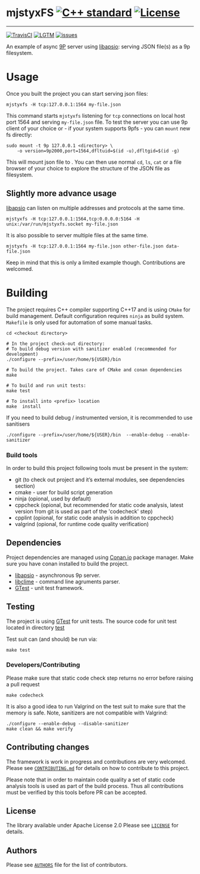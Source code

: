 # mjstyxFS [![C++ standard][c++-standard-shield]][c++-standard-link] [![License][license-shield]][license-link]
---
[![TravisCI][travis-shield]][travis-link]
[![LGTM][LGTM-shield]][LGTM-link]
[![issues][badge.issues]][issues]

[license-shield]: https://img.shields.io/badge/License-Apache%202.0-blue.svg
[c++-standard-shield]: https://img.shields.io/badge/c%2B%2B-17%2F20-blue
[LGTM-shield]: https://img.shields.io/lgtm/grade/cpp/github/abbyssoul/mjstyxfs.svg
[travis-shield]: https://travis-ci.org/abbyssoul/mjstyxfs.png?branch=master

[c++-standard-link]: https://en.wikipedia.org/wiki/C%2B%2B#Standardization
[license-link]: https://opensource.org/licenses/Apache-2.0
[travis-link]: https://travis-ci.org/abbyssoul/mjstyxfs

[LGTM-link]: https://lgtm.com/projects/g/abbyssoul/mjstyxfs/alerts/

[badge.issues]: https://img.shields.io/github/issues/abbyssoul/mjstyxfs.svg
[issues]: http://github.com/abbyssoul/mjstyxfs/issues

An example of async [9P](https://en.wikipedia.org/wiki/9P_(protocol)) server using [libapsio][libapsio]: serving JSON file(s) as a 9p filesystem.


# Usage
Once you built the project you can start serving json files:
```shell
mjstyxfs -H tcp:127.0.0.1:1564 my-file.json
```

This command starts `mjstyxfs` listening for `tcp` connections on local host port 1564 and serving `my-file.json` file.
To test the server you can use 9p client of your choice or - if your system supports 9pfs - you can `mount` new fs directly:

```shell
sudo mount -t 9p 127.0.0.1 <directory> \
    -o version=9p2000,port=1564,dfltuid=$(id -u),dfltgid=$(id -g)
```

This will mount json file to <directory>. You can then use normal `cd`, `ls`, `cat` or a file browser of your choice to explore
the structure of the JSON file as filesystem.


## Slightly more advance usage
[libapsio][libapsio] can listen on multiple addresses and protocols at the same time.
```shell
mjstyxfs -H tcp:127.0.0.1:1564,tcp:0.0.0.0:5164 -H unix:/var/run/mjstyxfs.socket my-file.json
```

It is also possible to server multiple files at the same time.
```shell
mjstyxfs -H tcp:127.0.0.1:1564 my-file.json other-file.json data-file.json
```

Keep in mind that this is only a limited example though. Contributions are welcomed.

# Building
The project requires C++ compiler supporting C++17 and is using `CMake` for build management.
Default configuration requires `ninja` as build system.
`Makefile` is only used for automation of some manual tasks.

```shell
cd <checkout directory>

# In the project check-out directory:
# To build debug version with sanitizer enabled (recommended for development)
./configure --prefix=/user/home/${USER}/bin

# To build the project. Takes care of CMake and conan dependencies
make

# To build and run unit tests:
make test

# To install into <prefix> location
make  install
```


If you need to build debug / instrumented version, it is recommended to use sanitisers
```shell
./configure --prefix=/user/home/${USER}/bin  --enable-debug --enable-sanitizer
```

### Build tools
In order to build this project following tools must be present in the system:
* git (to check out project and it’s external modules, see dependencies section)
* cmake - user for build script generation
* ninja (opional, used by default)
* cppcheck (opional, but recommended for static code analysis, latest version from git is used as part of the 'codecheck' step)
* cpplint (opional, for static code analysis in addition to cppcheck)
* valgrind (opional, for runtime code quality verification)

## Dependencies
Project dependencies are managed using [Conan.io][conan.io] package manager.
Make sure you have conan installed to build the project.

 * [libapsio][libapsio] - asynchronous 9p server.
 * [libclime][libclime] - command line agruments parser.
 * [GTest][gtest] - unit test framework.

## Testing
The project is using [GTest][gtest] for unit tests.
The source code for unit test located in directory [test](test)

Test suit can (and should) be run via:
```shell
make test
```

### Developers/Contributing
Please make sure that static code check step returns no error before raising a pull request
```shell
make codecheck
```

It is also a good idea to run Valgrind on the test suit to make sure that the memory is safe.
Note, sanitizers are not compatible with Valgrind:
```shell
./configure --enable-debug --disable-sanitizer
make clean && make verify
```

## Contributing changes
The framework is work in progress and contributions are very welcomed.
Please see  [`CONTRIBUTING.md`](CONTRIBUTING.md) for details on how to contribute to
this project.

Please note that in order to maintain code quality a set of static code analysis tools is used as part of the build process.
Thus all contributions must be verified by this tools before PR can be accepted.


## License
The library available under Apache License 2.0
Please see [`LICENSE`](LICENSE) for details.


## Authors
Please see [`AUTHORS`](AUTHORS) file for the list of contributors.


[libapsio]: https://github.com/abbyssoul/libapsio
[libclime]: https://github.com/abbyssoul/libclime
[gtest]: https://github.com/google/googletest
[conan.io]: https://conan.io/
